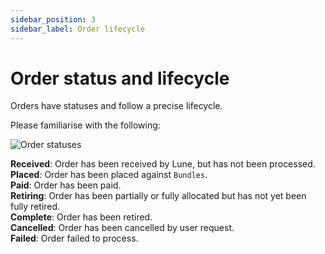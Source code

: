 ```yaml
---
sidebar_position: 3
sidebar_label: Order lifecycle
---
```


# Order status and lifecycle
Orders have statuses and follow a precise lifecycle.

Please familiarise with the following:

![Order statuses](/img/order-statuses.png)

**Received**: Order has been received by Lune, but has not been processed.  
**Placed**: Order has been placed against `Bundles`.  
**Paid**: Order has been paid.  
**Retiring**: Order has been partially or fully allocated but has not yet been fully retired.  
**Complete**: Order has been retired.  
**Cancelled**: Order has been cancelled by user request.  
**Failed**: Order failed to process.  
